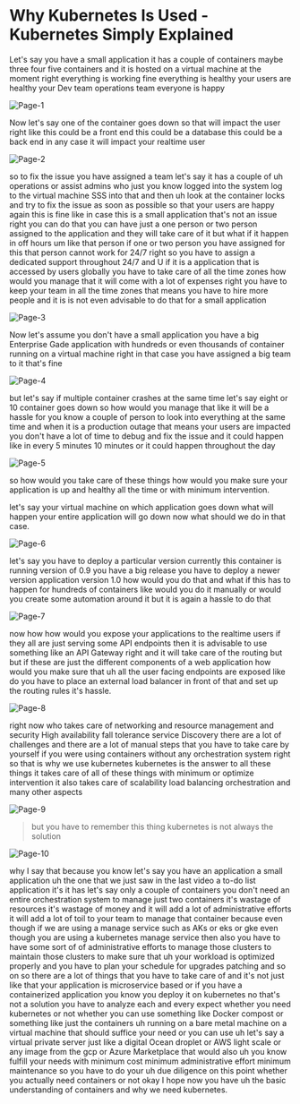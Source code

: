 # Why Kubernetes Is Used - Kubernetes Simply Explained

Let's say you have a small application it has a couple of containers maybe three four five containers and it is hosted on a virtual machine at the moment right everything is working fine everything is healthy your users are healthy your Dev team operations team everyone is happy 

![Page-1](./assets/page-1.jpg)

Now let's say one of the container goes down so that will impact the user right like this could be a front end this could be a database this could be a back end in any case it will impact your realtime user 

![Page-2](./assets/page-2.jpg)

so to fix the issue you have assigned a team let's say it has a couple of uh operations or assist admins who just you know logged into the system log to the virtual machine SSS into that and then uh look at the container locks and try to fix the issue as soon as possible so that your users are happy again this is fine like in case this is a small application that's not an issue right you can do that you can have just a one person or two person assigned to the application and they will take care of it but what if it happen in off hours um like that person if one or two person you have assigned for this that person cannot work for 24/7 right so you have to assign a dedicated support throughout 24/7 and U if it is a application that is accessed by users globally you have to take care of all the time zones how would you manage that it will come with a lot of expenses right you have to keep your team in all the time zones that means you have to hire more people and it is is not even advisable to do that for a small application 

![Page-3](./assets/page-3.jpg)


Now let's assume you don't have a small application you have a big Enterprise Gade application with hundreds or even thousands of container running on a virtual machine right in that case you have assigned a big team to it that's fine 

![Page-4](./assets/page-4.jpg)

but let's say if multiple container crashes at the same time let's say eight or 10 container goes down so how would you manage that like it will be a hassle for you know a couple of person to look into everything at the same time and when it is a production outage that means your users are impacted you don't have a lot of time to debug and fix the issue and it could happen like in every 5 minutes 10 minutes or it could happen throughout the day 

![Page-5](./assets/page-5.jpg)

so how would you take care of these things how would you make sure your application is up and healthy all the time or with minimum intervention.

let's say your virtual machine on which application goes down what will happen your entire application will go down now what should we do in that case. 

![Page-6](./assets/page-6.jpg)

let's say you have to deploy a particular version currently this container is running version of 0.9 you have a big release you have to deploy a newer version application version 1.0 how would you do that and what if this has to happen for hundreds of containers like would you do it manually or would you create some automation around it but it is again a hassle to do that 

![Page-7](./assets/page-7.jpg)

now how how would you expose your applications to the realtime users if they all are just serving some API endpoints then it is advisable to use something like an API Gateway right and it will take care of the routing but but if these are just the different components of a web application how would you make sure that uh all the user facing endpoints are exposed like do you have to place an external load balancer in front of that and set up the routing rules it's hassle. 

![Page-8](./assets/page-8.svg)

right now who takes care of networking and resource management and security High availability fall tolerance service Discovery there are a lot of challenges and there are a lot of manual steps that you have to take care by yourself if you were using containers without any orchestration system right so that is why we use kubernetes kubernetes is the answer to all these things it takes care of all of these things with minimum or optimize intervention it also takes care of scalability load balancing orchestration and many other aspects 

![Page-9](./assets/page-9.jpg)

> but you have to remember this thing kubernetes is not always the solution 

![Page-10](./assets/page-10.jpg)

why I say that because you know let's say you have an application a small application uh the one that we just saw in the last video a to-do list application it's it has let's say only a couple of containers you don't need an entire orchestration system to manage just two containers it's wastage of resources it's wastage of money and it will add a lot of administrative efforts it will add a lot of toil to your team to manage that container because even though if we are using a manage service such as AKs or eks or gke even though you are using a kubernetes manage service then also you have to have some sort of of administrative efforts to manage those clusters to maintain those clusters to make sure that uh your workload is optimized properly and you have to plan your schedule for upgrades patching and so on so there are a lot of things that you have to take care of and it's not just like that your application is microservice based or if you have a containerized application you know you deploy it on kubernetes no that's not a solution you have to analyze each and every expect whether you need kubernetes or not whether you can use something like Docker compost or something like just the containers uh running on a bare metal machine on a virtual machine that should suffice your need or you can use uh let's say a virtual private server just like a digital Ocean droplet or AWS light scale or any image from the gcp or Azure Marketplace that would also uh you know fulfill your needs with minimum cost minimum administrative effort minimum maintenance so you have to do your uh due diligence on this point whether you actually need containers or not okay I hope now you have uh the basic understanding of containers and why we need kubernetes.